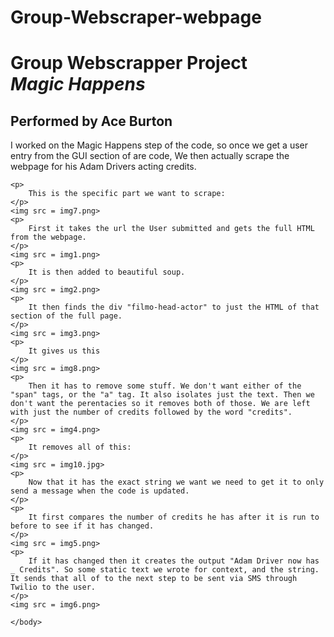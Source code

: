 # Group-Webscraper-webpage
<!DOCTYPE.HTML>
<html>
<link rel="stylesheet" type="text/css" href="main.css">
	<head>
	<h1>
		<Strong>Group Webscrapper Project </br> <i>Magic Happens</i></strong>
	</h1>
	</head>
	<body>
	<h2>
		<strong>Performed by Ace Burton</strong>
	</h2>
	<p>
		I worked on the Magic Happens step of the code, so once we get a user entry from the GUI section of are code, We then actually scrape the webpage for his Adam Drivers acting credits.
	</p>
	
	<p>
		This is the specific part we want to scrape:
	</p>
	<img src = img7.png>
	<p>
		First it takes the url the User submitted and gets the full HTML from the webpage.
	</p>
	<img src = img1.png>
	<p>
		It is then added to beautiful soup.
	</p>
	<img src = img2.png>
	<p>
		It then finds the div "filmo-head-actor" to just the HTML of that section of the full page.
	</p>
	<img src = img3.png>
	<p>
		It gives us this
	</p>
	<img src = img8.png>
	<p>
		Then it has to remove some stuff. We don't want either of the "span" tags, or the "a" tag. It also isolates just the text. Then we don't want the perentacies so it removes both of those. We are left with just the number of credits followed by the word "credits".
	</p>
	<img src = img4.png>
	<p>
		It removes all of this:
	</p>
	<img src = img10.jpg>
	<p>
		Now that it has the exact string we want we need to get it to only send a message when the code is updated. 	
	</p>
	<p>
		It first compares the number of credits he has after it is run to before to see if it has changed. 	
	</p>
	<img src = img5.png>
	<p>
		If it has changed then it creates the output "Adam Driver now has _ Credits". So some static text we wrote for context, and the string. It sends that all of to the next step to be sent via SMS through Twilio to the user.
	</p>
	<img src = img6.png>

	</body>
</html>
